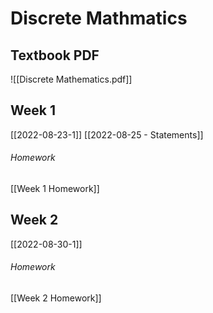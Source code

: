 # Discrete Mathmatics
## Textbook PDF
![[Discrete Mathematics.pdf]]

## Week 1
[[2022-08-23-1]]
[[2022-08-25 - Statements]]
###### Homework
[[Week 1 Homework]]

## Week 2
[[2022-08-30-1]]
###### Homework
[[Week 2 Homework]]
